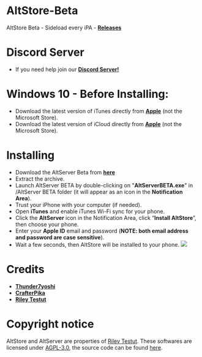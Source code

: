 # AltStore-Beta
AltStore Beta - Sideload every iPA - **[Releases](https://github.com/Thunder7yoshi/AltStore-Beta/releases/latest)**

# Discord Server
- If you need help join our **[Discord Server!](https://discord.gg/kzPPbsw)**

# Windows 10 - Before Installing:
- Download the latest version of iTunes directly from **[Apple](https://github.com/Thunder7yoshi/Files/raw/master/Apple/iTunes64Setup.exe)** (not the Microsoft Store).
- Download the latest version of iCloud directly from **[Apple](https://github.com/Thunder7yoshi/Files/raw/master/Apple/iCloudSetup.exe)** (not the Microsoft Store).
# Installing
- Download the AltServer Beta from **[here](https://github.com/Thunder7yoshi/AltStore-Beta/releases/latest)**
- Extract the archive.
- Launch AltServer BETA by double-clicking on "**AltServerBETA.exe**" in /AltServer BETA folder
  (it will appear as an icon in the **Notification Area**).
- Trust your iPhone with your computer (if needed).
- Open **iTunes** and enable iTunes Wi-Fi sync for your phone.
- Click the **AltServer** icon in the Notification Area, click “**Install AltStore**”, then choose your phone.
- Enter your **Apple ID** email and password (**NOTE: both email address and password are case sensitive**).
- Wait a few seconds, then AltStore will be installed to your phone.
![](https://i.imgur.com/ItyPORZ.png)
# Credits
- **[Thunder7yoshi](https://twitter.com/Thunder7yoshi)**
- **[CrafterPika](https://twitter.com/CrafterPika)**
- **[Riley Testut](https://twitter.com/rileytestut)**

# Copyright notice
AltStore and AltServer are properties of [Riley Testut](https://twitter.com/rileytestut).
These softwares are licensed under [AGPL-3.0](https://github.com/rileytestut/AltStore/blob/master/LICENSE), the source code can be found [here](https://github.com/rileytestut/AltStore.git).
